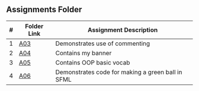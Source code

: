 ##  Assignments Folder

|   #   | Folder Link | Assignment Description |
| :---: | ----------- | ---------------------- |
|   1   | [A03](https://github.com/CalebSneath/2143-OOP-sneath/tree/main/Assignments/A03) |Demonstrates use of commenting|
|   2   | [A04](https://github.com/CalebSneath/2143-OOP-sneath/tree/main/Assignments/A04) |Contains my banner|
|   3   | [A05](https://github.com/CalebSneath/2143-OOP-sneath/tree/main/Assignments/A05) |Contains OOP basic vocab|
|   4   | [A06](https://github.com/CalebSneath/2143-OOP-sneath/tree/main/Assignments/A06) |Demonstrates code for making a green ball in SFML|

